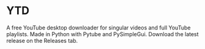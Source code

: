 # YTD
A free YouTube desktop downloader for singular videos and full YouTube playlists. Made in Python with Pytube and PySimpleGui. Download the latest release on the Releases tab.

